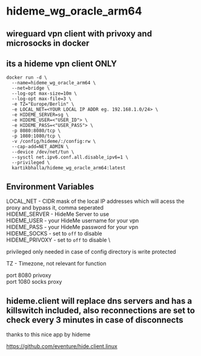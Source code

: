 # hideme_wg_oracle_arm64

## wireguard vpn client with privoxy and microsocks in docker

## its a hideme vpn client ONLY

```
docker run -d \
  --name=hideme_wg_oracle_arm64 \
  --net=bridge \
  --log-opt max-size=10m \
  --log-opt max-file=3 \
  -e TZ="Europe/Berlin" \
  -e LOCAL_NET=<YOUR LOCAL IP ADDR eg. 192.168.1.0/24> \
  -e HIDEME_SERVER=sg \
  -e HIDEME_USER=<"USER_ID"> \
  -e HIDEME_PASS=<"USER_PASS"> \
  -p 8080:8080/tcp \
  -p 1080:1080/tcp \
  -v /config/hideme/:/config:rw \
  --cap-add=NET_ADMIN \
  --device /dev/net/tun \
  --sysctl net.ipv6.conf.all.disable_ipv6=1 \
  --privileged \
  kartikbhalla/hideme_wg_oracle_arm64:latest
```

## Environment Variables

LOCAL_NET - CIDR mask of the local IP addresses which will acess the proxy and bypass it, comma seperated \
HIDEME_SERVER - HideMe Server to use \
HIDEME_USER - your HideMe username for your vpn \
HIDEME_PASS - your HideMe password for your vpn \
HIDEME_SOCKS - set to `off` to disable \
HIDEME_PRIVOXY - set to `off` to disable \

privileged only needed in case of config directory is write protected

TZ - Timezone, not relevant for function

port 8080 privoxy \
port 1080 socks proxy

## hideme.client will replace dns servers and has a killswitch included, also reconnections are set to check every 3 minutes in case of disconnects

thanks to this nice app by hideme

https://github.com/eventure/hide.client.linux
